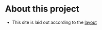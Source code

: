 # About this project

- This site is laid out according to the  [layout](https://www.figma.com/file/XtrOiuxbx1XyIiZfVIQkuX/%D0%94%D0%B8%D1%82%D1%81%D1%82%D0%B0%D0%BD%D1%86%D1%96%D0%B9%D0%BD%D0%B0-%D0%B4%D0%BE%D1%88%D0%BA%D1%96%D0%BB%D1%8C%D0%BD%D0%B0-%D0%BE%D1%81%D0%B2%D1%96%D1%82%D0%B0?type=design&node-id=0-1&mode=design&t=fuowA1cSkL3YOE9L-0)